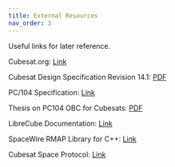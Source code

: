 ```yaml
---
title: External Resources
nav_order: 3
---
```


Useful links for later reference.

Cubesat.org: [Link](https://www.cubesat.org/)

Cubesat Design Specification Revision 14.1: [PDF](https://www.cubesat.org/s/CDS-REV14_1-2022-02-09.pdf)

PC/104 Specification: [Link](https://pc104.org/hardware-specifications/pc104/)

Thesis on PC104 OBC for Cubesats: [PDF](https://dspace.cvut.cz/bitstream/handle/10467/94475/F3-BP-2021-Geib-Filip-bp_GEIB.pdf)

LibreCube Documentation: [Link](https://librecube.gitlab.io/)

SpaceWire RMAP Library for C++: [Link](https://github.com/yuasatakayuki/SpaceWireRMAPLibrary)

Cubesat Space Protocol: [Link](http://libcsp.github.io/libcsp/)
